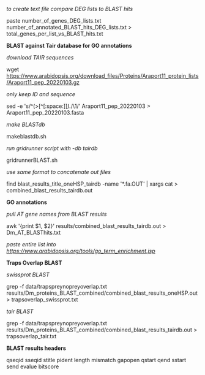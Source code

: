 _to create text file compare DEG lists to BLAST hits_

paste number_of_genes_DEG_lists.txt number_of_annotated_BLAST_hits_DEG_lists.txt > total_genes_per_list_vs_BLAST_hits.txt


**BLAST against Tair database for GO annotations**

_download TAIR sequences_

wget https://www.arabidopsis.org/download_files/Proteins/Araport11_protein_lists/Araport11_pep_20220103.gz

_only keep ID and sequence_

sed -e 's/^\(>[^[:space:]]*\).*/\1/' Araport11_pep_20220103 > Araport11_pep_20220103.fasta

_make BLASTdb_

makeblastdb.sh

_run gridrunner script with -db tairdb_

gridrunnerBLAST.sh

_use same format to concatenate out files_

find blast_results_title_oneHSP_tairdb -name '*.fa.OUT' | xargs cat > combined_blast_results_tairdb.out

**GO annotations**

_pull AT gene names from BLAST results_

awk '{print $1, $2}' results/combined_blast_results_tairdb.out > Dm_AT_BLASThits.txt

_paste entire list into https://www.arabidopsis.org/tools/go_term_enrichment.jsp_

**Traps Overlap BLAST**

_swissprot BLAST_

grep -f data/trapspreynopreyoverlap.txt results/Dm_proteins_BLAST_combined/combined_blast_results_oneHSP.out > trapsoverlap_swissprot.txt

_tair BLAST_

grep -f data/trapspreynopreyoverlap.txt results/Dm_proteins_BLAST_combined/combined_blast_results_tairdb.out > trapsoverlap_tair.txt

**BLAST results headers**

qseqid 
sseqid 
stitle 
pident 
length 
mismatch 
gapopen 
qstart 
qend 
sstart 
send 
evalue 
bitscore
